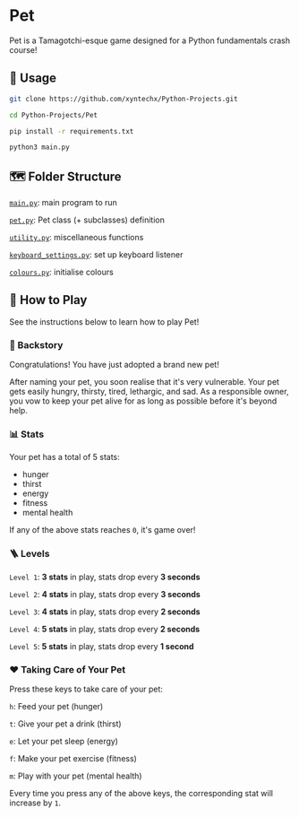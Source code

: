 # Pet
Pet is a Tamagotchi-esque game designed for a Python fundamentals crash course!

## 🔨 Usage
```bash
git clone https://github.com/xyntechx/Python-Projects.git
```
```bash
cd Python-Projects/Pet
```
```bash
pip install -r requirements.txt
```
```bash
python3 main.py
```

## 🗺 Folder Structure
[`main.py`](https://github.com/xyntechx/Python-Projects/blob/main/Pet/main.py): main program to run

[`pet.py`](https://github.com/xyntechx/Python-Projects/blob/main/Pet/pet.py): Pet class (+ subclasses) definition

[`utility.py`](https://github.com/xyntechx/Python-Projects/blob/main/Pet/utility.py): miscellaneous functions

[`keyboard_settings.py`](https://github.com/xyntechx/Python-Projects/blob/main/Pet/keyboard_settings.py): set up keyboard listener

[`colours.py`](https://github.com/xyntechx/Python-Projects/blob/main/Pet/colours.py): initialise colours

## 👾 How to Play
See the instructions below to learn how to play Pet!

### 📖 Backstory
Congratulations! You have just adopted a brand new pet!

After naming your pet, you soon realise that it's very vulnerable. Your pet gets easily hungry, thirsty, tired, lethargic, and sad. As a responsible owner, you vow to keep your pet alive for as long as possible before it's beyond help.

### 📊 Stats
Your pet has a total of 5 stats:
- hunger
- thirst
- energy
- fitness
- mental health

If any of the above stats reaches `0`, it's game over!

### 🪜 Levels
`Level 1`: **3 stats** in play, stats drop every **3 seconds**

`Level 2`: **4 stats** in play, stats drop every **3 seconds**

`Level 3`: **4 stats** in play, stats drop every **2 seconds**

`Level 4`: **5 stats** in play, stats drop every **2 seconds**

`Level 5`: **5 stats** in play, stats drop every **1 second**

### ❤️ Taking Care of Your Pet
Press these keys to take care of your pet:

`h`: Feed your pet (hunger)

`t`: Give your pet a drink (thirst)

`e`: Let your pet sleep (energy)

`f`: Make your pet exercise (fitness)

`m`: Play with your pet (mental health)

Every time you press any of the above keys, the corresponding stat will increase by `1`.